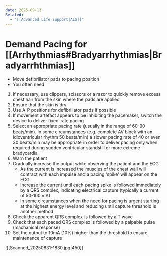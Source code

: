 ```yaml
---
date: 2025-09-13
Related:
  - "[[Advanced Life Support|ALS]]"
---
```

# Demand Pacing for [[Arrhythmias#Bradyarrhythmias|Bradyarrhthmias]]
- Move defibrillator pads to pacing position
- You often need 
1. If necessary, use clippers, scissors or a razor to quickly remove excess chest hair from the skin where the pads are applied
2. Ensure that the skin is dry
3. Use A-P positions for defibrillator pads if possible 
4. If movement artefact appears to be inhibiting the pacemaker, switch the device to deliver fixed-rate pacing
5. Select an appropriate pacing rate (usually in the range of 60-90 beats/min). In some circumstances (e.g. complete AV block with an idioventricular rhythm 50 beats/min) a slower pacing rate of 40 or even 30 beats/min may be appropriate in order to deliver pacing only when required during sudden ventricular standstill or more extreme bradycardia
6. Warn the patient
7. Gradually increase the output while observing the patient and the ECG
	- As the current is increased the muscles of the chest wall will contract with each impulse and a pacing 'spike' will appear on the ECG
	- Increase the current until each pacing spike is followed immediately by a QRS complex, indicating electrical capture (typically a current of 50-100 mA)
	- In some circumstances when the need for pacing is urgent starting at the highest energy level and reducing until capture threshold is another method
8. Check the apparent QRS complex is followed by a T wave
9. Check that each paced QRS complex is followed by a palpable pulse (machanical response)
10. Set the output to 10mA (10%) higher than the threshold to ensure maintenance of capture

![[Scanned_20250831-1830.jpg|450]]